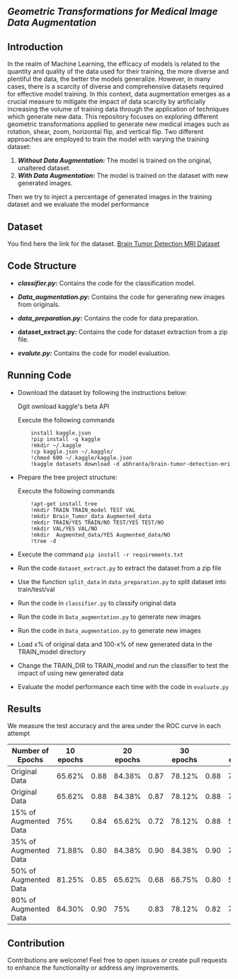 *Geometric Transformations for Medical Image Data Augmentation*
--------------------------------------

**Introduction**
------------------------

In the realm of Machine Learning, the efficacy of models is related to the quantity and quality of the data used for their training, the more diverse and plentiful the data, the better the models generalize. However, in many cases, there is a scarcity of diverse and comprehensive datasets required for effective model training. In this context, data augmentation emerges as a crucial measure to mitigate the impact of data scarcity by artificially increasing the volume of training data through the application of techniques which generate new data.
This repository focuses on exploring different geometric transformations applied to generate new medical images such as rotation, shear, zoom, horizontal flip, and vertical flip. Two different approaches are employed to train the model with varying the training dataset:
1. ***Without Data Augmentation:*** The model is trained on the original, unaltered dataset.
2. ***With Data Augmentation:*** The model is trained on the dataset with new generated images.
   
Then we try to inject a percentage of generated images in the training dataset and we evaluate the model performance


**Dataset**
----------------


You find here the link for the dataset.
[Brain Tumor Detection MRI Dataset](https://www.kaggle.com/datasets/abhranta/brain-tumor-detection-mri?fbclid=IwAR0vZxyXazz_k64eRmOP7X-ltavMYQl5dS28QSskOXV2mEnMdEXjfhLiCPA)


**Code Structure**
---------------------------

* ***classifier.py:*** Contains the code for the classification model.

* ***Data_augmentation.py:*** Contains the code for generating new images from originals.

* ***data_preparation.py:*** Contains the code for data preparation.
  
*  **dataset_extract.py:** Contains the code for dataset extraction from a zip file.

* ***evalute.py:*** Contains the code for model evaluation. 
  


**Running Code**
-------------------

* Download the dataset by following the instructions below:

    Dgit ownload kaggle's beta API

    Execute the following commands
    ```
        install kaggle.json 
        !pip install -q kaggle
        !mkdir ~/.kaggle
        !cp kaggle.json ~/.kaggle/
        !chmod 600 ~/.kaggle/kaggle.json
        !kaggle datasets download -d abhranta/brain-tumor-detection-mri
  
* Prepare the tree project structure:

  Execute the following commands
    ``` 
        !apt-get install tree
        !mkdir TRAIN TRAIN_model TEST VAL 
        !mkdir Brain_Tumor_data Augmented_data
        !mkdir TRAIN/YES TRAIN/NO TEST/YES TEST/NO
        !mkdir VAL/YES VAL/NO
        !mkdir  Augmented_data/YES Augmented_data/NO
        !tree -d 

* Execute the command `pip install -r requirements.txt`
* Run the code `dataset_extract.py` to extract the dataset from a zip file
* Use the function `split_data` in `data_preparation.py` to split dataset into train/test/val
  
* Run the code in `classifier.py` to classify original data

* Run the code in `Data_augmentation.py` to generate new images
* Run the code in `Data_augmentation.py` to generate new images
  
* Load x% of original data and 100-x% of new generated data in the TRAIN_model directory
  
* Change the TRAIN_DIR to TRAIN_model and run the classifier to test the impact of using new generated data

* Evaluate the model performance each time with the code in `evaluate.py`

**Results**
---------------------

We measure the test accuracy and the area under the ROC curve in each attempt

| Number of Epochs       | 10 epochs |            | 20 epochs |            | 30 epochs |            | 40 epochs |            | 50 epochs |          |  
|------------------------|-----------|------------|-----------|------------|-----------|------------|-----------|------------|-----------|------------|
| Original Data          | 65.62%    | 0.88       | 84.38%    | 0.87       | 78.12%    | 0.88       | 71.88%    | 0.84       | 75%        | 0.85       |
| Original Data          | 65.62%    | 0.88       | 84.38%    | 0.87       | 78.12%    | 0.88       | 71.88%    | 0.84       | 75%        | 0.85       |
| 15% of Augmented Data   | 75%      | 0.84      | 65.62%      | 0.72       | 78.12%     |0.88       |56.25%      | 0.67      | 53.12%      | 0.65      | 
| 35% of Augmented Data   | 71.88%      | 0.80       | 84.38%    |0.90       | 84.38%      |0.90       | 75%      | 0.85       | 62.50%      |0.71      |
| 50% of Augmented Data   |  81.25%      | 0.85      | 65.62%     | 0.68       | 68.75%   | 0.80      | 56.25%     | 0.57      | 53.12%     | 0.49      |
| 80% of Augmented Data   | 84.30%      | 0.90      | 75%      | 0.83       | 78.12%     | 0.82      | 78.12%      | 0.80      | 43.75%    | 0.45       | 

**Contribution**
------------------------

Contributions are welcome! Feel free to open issues or create pull requests to enhance the functionality or address any improvements.







